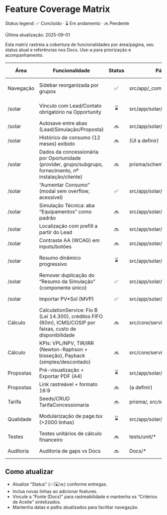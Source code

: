 # Feature Coverage Matrix

Status legend: ✅ Concluído · ⌛ Em andamento · 🔜 Pendente

Última atualização: 2025-09-01

Esta matriz rastreia a cobertura de funcionalidades por área/página, seu status atual e referências nos Docs. Use-a para priorização e acompanhamento.

| Área | Funcionalidade | Status | Página/Path | Fonte (Docs) | Critério de Aceite (resumo) | Testes | Owner | Due date | Observações |
|---|---|:---:|---|---|---|---|---|---|---|
| Navegação | Sidebar reorganizada por grupos | ✅ | src/app/_components/AppShell.tsx | Docs/Plan.md | Grupos Início/Comercial/Projetos/Treinamentos; Config no rodapé | - | — | — | Implementado conforme Plan.md |
| /solar | Vínculo com Lead/Contato obrigatório na Opportunity | ⌛ | src/app/solar/page.tsx | Docs/Plan.md (F5) | Sempre associar simulação a um Lead/Contato | E2E básico | — | — | Vínculo existe parcial; precisa endurecer validações |
| /solar | Autosave entre abas (Lead/Simulação/Proposta) | 🔜 | src/app/solar/page.tsx | plan-002, Docs/Plan.md | Mudanças persistem ao trocar abas e no botão Próximo | Unit de store | — | — | Usar Zustand + debounce 1000ms |
| /solar | Histórico de consumo (12 meses) exibido | 🔜 | (UI a definir) | Docs/Plan.md (F5) | Gráfico mensal + médias; exatamente 12m | Unit de formatação | — | — | Tipos prontos; UI pendente |
| /solar | Dados da concessionária por Oportunidade (provider, grupo/subgrupo, fornecimento, nº instalação/cliente) | 🔜 | prisma/schema.prisma | PRD Implementação, Plan.md | Campos gravados e usados no cálculo | Unit dos mapeamentos | — | — | Guardar na Opportunity; Contact como default |
| /solar | “Aumentar Consumo” (modal sem overflow, acessível) | ✅ | src/app/solar/page.tsx | plan-002 | Overlay/foco corretos; sem estouro em breakpoints | - | — | — | Usar Radix Dialog (shadcn/ui) |
| /solar | Simulação Técnica: aba “Equipamentos” como padrão | 🔜 | src/app/solar/page.tsx | plan-002, Plan.md | Primeira aba selecionada por padrão | Unit simples | — | — | Persistir aba via URL opcional |
| /solar | Localização com prefill a partir do Lead | 🔜 | src/app/solar/page.tsx | Plan.md (F5) | Cidade/UF preenchidos e editáveis | Unit do mapeamento | — | — | Considerar geocoding futuro |
| /solar | Contraste AA (WCAG) em inputs/botões | 🔜 | src/app/solar/* | backlog.md, KNOWLEDGE_FILE.md | Sem violações críticas no aXe | aXe checks | — | — | Aplicar tokens de design |
| /solar | Resumo dinâmico progressivo | ⌛ | src/app/solar/page.tsx | plan-002 | Atualiza conforme entradas; sinaliza “precisa resimular” | Unit de cálculo parcial | — | — | Expandir campos preenchíveis |
| /solar | Remover duplicação do “Resumo da Simulação” (componente único) | ✅ | src/app/solar/components/* | plan-002 | Um único componente reutilizado | - | — | — | Continuar modularização de page.tsx |
| /solar | Importar PV*Sol (MVP) | ✅ | src/app/solar/page.tsx | Plan.md | Upload + parsing inicial (JSON) alimenta estados | Unit do parser | — | — | handlePvsolUploaded implementado |
| Cálculo | CalculationService: Fio B (Lei 14.300), créditos FIFO (60m), ICMS/COSIP por faixas, custo de disponibilidade | 🔜 | src/core/services/* | PRD (Vibe), Descritivo Técnico, Plan.md | Regras aplicadas corretamente | Jest com fixtures | — | — | Implementar módulos de cálculo TS puro |
| Cálculo | KPIs: VPL/NPV, TIR/IRR (Newton-Raphson + bisseção), Payback (simples/descontado) | 🔜 | src/core/services/* | PRD (Vibe), Fases Impl. | KPIs batem com fixtures (±1 p.p. TIR) | Jest com cenários | — | — | Precisão com decimal.js |
| Propostas | Pré-visualização + Exportar PDF (A4) | ⌛ | src/app/solar/page.tsx | Plan.md | Exporta sem erro; layout consistente | Snapshot básico | — | — | Falta robustez e casos |
| Propostas | Link rastreável + formato 16:9 | 🔜 | (a definir) | Plan.md, PRD | Link com tracking; export 16:9 | E2E básico | — | — | Registrar evento de visualização |
| Tarifa | Seeds/CRUD TarifaConcessionaria | 🔜 | prisma/*, src/server/* | Fases Impl., PRD | Seleção por UF/distribuidora/classe e vigência | Unit de repos | — | — | Cache simples em memória |
| Qualidade | Modularização de page.tsx (>2000 linhas) | ⌛ | src/app/solar/page.tsx | plan-002 | Extração em subcomponentes/hooks | - | — | — | Fatiar por contexto (Lead, Técn., Resumo, Proposta) |
| Testes | Testes unitários de cálculo financeiro | 🔜 | tests/unit/* | Plan.md, PRD | Todos os cenários passando | Jest | — | — | Cobrir bordas (2022, 2024, 2029+) |
| Auditoria | Auditoria de gaps vs Docs | 🔜 | Docs/* | plan-002 | Lista de gaps priorizada | - | — | — | Basear-se em Plan.md (F5) |

## Como atualizar
- Atualize “Status” (✅/⌛/🔜) conforme entregas.
- Inclua novas linhas ao adicionar features.
- Vincule a “Fonte (Docs)” para rastreabilidade e mantenha os “Critérios de Aceite” sintetizados.
- Mantenha datas e paths atualizados para facilitar navegação.
